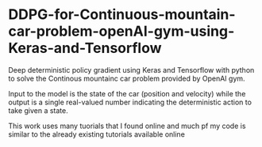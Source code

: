 # DDPG-for-Continuous-mountain-car-problem-openAI-gym-using-Keras-and-Tensorflow

Deep deterministic policy gradient using Keras and Tensorflow with python to solve the Continous mountainc car problem provided
by OpenAI gym.

Input to the model is the state of the car (position and velocity) while the output is a single real-valued number indicating
the deterministic action to take given a state.

This work uses many tuorials that I found online and much pf my code is similar to the already existing tutorials available online
